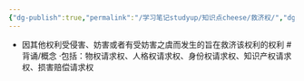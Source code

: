 ```yaml
---
{"dg-publish":true,"permalink":"/学习笔记studyup/知识点cheese/救济权/","dgPassFrontmatter":true,"created":"2024-07-05T16:03:32.566+08:00","updated":"2024-09-11T12:09:52.024+08:00"}
---
```


- 因其他权利受侵害、妨害或者有受妨害之虞而发生的旨在救济该权利的权利 #背诵/概念 
·包括：物权请求权、人格权请求权、身份权请求权、知识产权请求权、损害赔偿请求权
